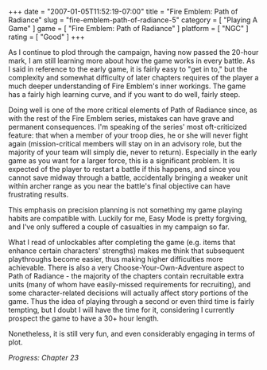 +++
date = "2007-01-05T11:52:19-07:00"
title = "Fire Emblem: Path of Radiance"
slug = "fire-emblem-path-of-radiance-5"
category = [ "Playing A Game" ]
game = [ "Fire Emblem: Path of Radiance" ]
platform = [ "NGC" ]
rating = [ "Good" ]
+++

As I continue to plod through the campaign, having now passed the 20-hour mark, I am still learning more about how the game works in every battle.  As I said in reference to the early game, it is fairly easy to "get in to," but the complexity and somewhat difficulty of later chapters requires of the player a much deeper understanding of Fire Emblem's inner workings.  The game has a fairly high learning curve, and if you want to do well, fairly steep.

Doing well is one of the more critical elements of Path of Radiance since, as with the rest of the Fire Emblem series, mistakes can have grave and permanent consequences.  I'm speaking of the series' most oft-criticized feature: that when a member of your troop dies, he or she will never fight again (mission-critical members will stay on in an advisory role, but the majority of your team will simply die, never to return).  Especially in the early game as you want for a larger force, this is a significant problem.  It is expected of the player to restart a battle if this happens, and since you cannot save midway through a battle, accidentally bringing a weaker unit within archer range as you near the battle's final objective can have frustrating results.

This emphasis on precision planning is not something my game playing habits are compatible with.  Luckily for me, Easy Mode is pretty forgiving, and I've only suffered a couple of casualties in my campaign so far.

What I read of unlockables after completing the game (e.g. items that enhance certain characters' strengths) makes me think that subsequent playthroughs become easier, thus making higher difficulties more achievable.  There is also a very Choose-Your-Own-Adventure aspect to Path of Radiance - the majority of the chapters contain recruitable extra units (many of whom have easily-missed requirements for recruiting), and some character-related decisions will actually affect story portions of the game.  Thus the idea of playing through a second or even third time is fairly tempting, but I doubt I will have the time for it, considering I currently prospect the game to have a 30+ hour length.

Nonetheless, it is still very fun, and even considerably engaging in terms of plot.

<i>Progress: Chapter 23</i>